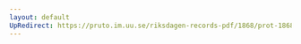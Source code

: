 ```yaml
---
layout: default
UpRedirect: https://pruto.im.uu.se/riksdagen-records-pdf/1868/prot-1868--fk--312/prot-1868--fk--312_002.pdf
---
```

